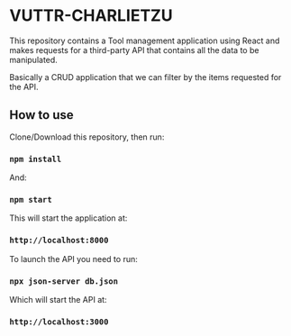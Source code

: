 # VUTTR-CHARLIETZU

This repository contains a Tool management application using React and makes requests for a third-party API that contains all the data to be manipulated. <br />

Basically a CRUD application that we can filter by the items requested for the API.

## How to use

Clone/Download this repository, then run:

### `npm install`

And:

### `npm start`

This will start the application at:

### `http://localhost:8000`

To launch the API you need to run:

### `npx json-server db.json`

Which will start the API at:

### `http://localhost:3000`
